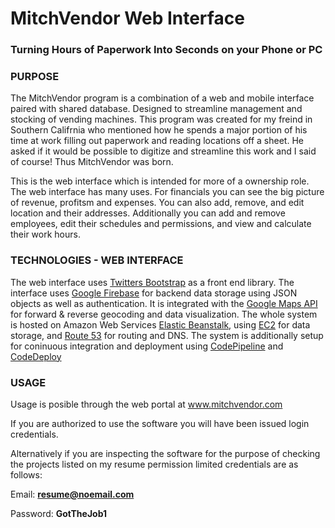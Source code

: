 # MitchVendor Web Interface 

### Turning Hours of Paperwork Into Seconds on your Phone or PC

### PURPOSE
The MitchVendor program is a combination of a web and mobile interface paired with shared database. Designed to streamline management and stocking of vending machines. This program was created for my freind in Southern Califrnia who mentioned how he spends a major portion of his time at work filling out paperwork and reading locations off a sheet. He asked if it would be possible to digitize and streamline this work and I said of course! Thus MitchVendor was born.

This is the web interface which is intended for more of a ownership role. The web interface has many uses. For financials you can see the big picture of revenue, profitsm and expenses. You can also add, remove, and edit location and their addresses. Additionally you can add and remove employees, edit their schedules and permissions, and view and calculate their work hours.

### TECHNOLOGIES - WEB INTERFACE
The web interface uses [Twitters Bootstrap](https://getbootstrap.com/) as a front end library. The interface uses [Google Firebase](https://firebase.google.com/) for backend data storage using JSON objects as well as authentication. It is integrated with the [Google Maps API](https://developers.google.com/maps/documentation) for forward & reverse geocoding and data visualization. The whole system is hosted on Amazon Web Services [Elastic Beanstalk](https://aws.amazon.com/elasticbeanstalk/), using [EC2](https://aws.amazon.com/ec2/) for data storage, and [Route 53](https://aws.amazon.com/route53/) for routing and DNS. The system is additionally setup for coninuous integration and deployment using [CodePipeline](https://aws.amazon.com/codepipeline/) and [CodeDeploy](https://aws.amazon.com/codedeploy/)


### USAGE 
Usage is posible through the web portal at www.mitchvendor.com 

If you are authorized to use the software you will have been issued login credentials.

Alternatively if you are inspecting the software for the purpose of checking the projects listed on my resume permission limited credentials are as follows:

Email:    **resume@noemail.com**

Password: **GotTheJob1**
